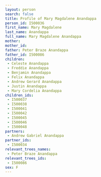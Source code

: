 ```yaml
---
layout: person
search: false
title: Profile of Mary Magdalene Anandappa
person_id: I500036
first_name: Mary Magdalene
last_name: Anandappa
full_name: Mary Magdalene Anandappa
mother: 
mother_id: 
father: Peter Braze Anandappa
father_id: I500086
children:
 - Celeste Anandappa
 - Freddie Anandappa
 - Benjamin Anandappa
 - Felix Anandappa
 - Andrew Gerard Anandappa
 - Justin Anandappa
 - Mary Cordelia Anandappa
children_ids:
 - I500037
 - I500038
 - I500041
 - I500042
 - I500045
 - I500046
 - I500048
partners:
 - Andrew Gabriel Anandappa
partner_ids:
 - I500034
relevant_trees_names:
 - Peter Braze Anandappa
relevant_trees_ids:
 - I500086
sex: F
---
```


